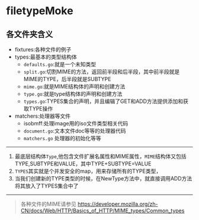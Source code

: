 # filetypeMoke


## 各文件夹含义

- fixtures:各种文件的例子
- types:最基本的类型结构体
  - `defaults.go`:就是一个未知类型
  - `split.go`:切割MIME的方法，返回前半段和后半段，其中前半段就是MIME的TYPE，后半段就是SUBTYPE
  - `mime.go`:就是MIME结构体的声明和创建方法
  - `type.go`:就是type结构体的声明和创建方法
  - `types.go`:TYPES集合的声明，并且编辑了GET和ADD方法提供添加和获取TYPE操作
- matchers:处理器等文件
  - isobmff:处理image用的iso文件类型相关代码
  - `document.go`:文本文件doc等等的处理器代码
  - `matchers.go` 处理器的初始化等等

--------

1. 最底层结构体`Type`,他包含文件扩展名属性和MIME属性，`MIME`结构体又包括TYPE,SUBTYPE和VALUE，其中TYPE+SUBTYPE=VALUE
2. `TYPES`其实就是个并发安全的map，用来存储所有的TYPE类型，
3. 当我们创建新的TYPE类型的时候，在NewType方法中，就直接调用ADD方法将其放入了TYPES集合中了

------
>  各种文件的MIME请参见 https://developer.mozilla.org/zh-CN/docs/Web/HTTP/Basics_of_HTTP/MIME_types/Common_types